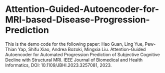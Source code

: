 # Attention-Guided-Autoencoder-for-MRI-based-Disease-Progression-Prediction
This is the demo code for the following paper:
Hao Guan, Ling Yue, Pew-Thian Yap, Shifu Xiao, Andrea Bozoki, Mingxia Liu. 
Attention-Guided Autoencoder for Automated Progression Prediction of Subjective Cognitive Decline with Structural MRI. 
IEEE Journal of Biomedical and Health Informatics, DOI: 10.1109/JBHI.2023.3257081, 2023. 
